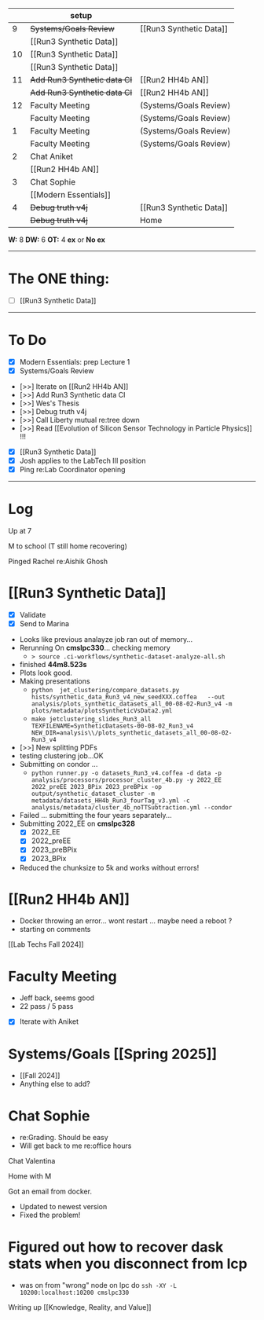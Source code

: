 
|     | setup                          |                         |
| --- | ------------------------------ | ----------------------- |
| 9   | ~~Systems/Goals Review~~       | [[Run3 Synthetic Data]] |
|     | [[Run3 Synthetic Data]]        |                         |
| 10  | [[Run3 Synthetic Data]]        |                         |
|     | [[Run3 Synthetic Data]]        |                         |
| 11  | ~~Add Run3 Synthetic data CI~~ | [[Run2 HH4b AN]]        |
|     | ~~Add Run3 Synthetic data CI~~ | [[Run2 HH4b AN]]        |
| 12  | Faculty Meeting                | (Systems/Goals Review)  |
|     | Faculty Meeting                | (Systems/Goals Review)  |
| 1   | Faculty Meeting                | (Systems/Goals Review)  |
|     | Faculty Meeting                | (Systems/Goals Review)  |
| 2   | Chat Aniket                    |                         |
|     | [[Run2 HH4b AN]]               |                         |
| 3   | Chat Sophie                    |                         |
|     | [[Modern Essentials]]          |                         |
| 4   | ~~Debug truth v4j~~            | [[Run3 Synthetic Data]] |
|     | ~~Debug truth v4j~~            | Home                    |

**W:** 8 
**DW:** 6
**OT:** 4
**ex** or **No ex**

---
# The ONE thing: 
- [ ] [[Run3 Synthetic Data]]

---
# To Do

- [x] Modern Essentials: prep Lecture 1
- [x] Systems/Goals Review
- [>>] Iterate on [[Run2 HH4b AN]]
- [>>] Add Run3 Synthetic data CI
- [>>] Wes's Thesis
- [>>] Debug truth v4j
- [>>] Call Liberty mutual re:tree down
- [>>] Read [[Evolution of Silicon Sensor Technology in Particle Physics]] !!!
- [x] [[Run3 Synthetic Data]]
- [x] Josh applies to the LabTech III position
- [x] Ping re:Lab Coordinator opening

---

# Log

Up at 7 

M to school (T still home recovering)

Pinged Rachel re:Aishik Ghosh

#  [[Run3 Synthetic Data]]
- [x] Validate
- [x] Send to Marina
- Looks like previous analayze job ran out of memory...
- Rerunning  On **cmslpc330**... checking memory
	- `> source .ci-workflows/synthetic-dataset-analyze-all.sh`
- finished **44m8.523s**
- Plots look good.
- Making presentations
	- `python  jet_clustering/compare_datasets.py  hists/synthetic_data_Run3_v4_new_seedXXX.coffea   --out analysis/plots_synthetic_datasets_all_00-08-02-Run3_v4 -m plots/metadata/plotsSyntheticVsData2.yml`
	- `make jetclustering_slides_Run3_all TEXFILENAME=SyntheticDatasets-00-08-02_Run3_v4 NEW_DIR=analysis\\/plots_synthetic_datasets_all_00-08-02-Run3_v4`
- [>>] New splitting PDFs
- testing clustering job...OK
- Submitting on condor ...
	- `python runner.py -o datasets_Run3_v4.coffea -d data -p analysis/processors/processor_cluster_4b.py -y 2022_EE 2022_preEE 2023_BPix 2023_preBPix -op output/synthetic_dataset_cluster -m metadata/datasets_HH4b_Run3_fourTag_v3.yml -c analysis/metadata/cluster_4b_noTTSubtraction.yml --condor`
- Failed ... submitting the four years separately...
- Submitting 2022_EE on **cmslpc328**
	- [x] 2022_EE
	- [x] 2022_preEE
	- [x] 2023_preBPix
	- [x] 2023_BPix
- Reduced the chunksize to 5k and works without errors! 

# [[Run2 HH4b AN]]
- Docker throwing an error... wont restart ... maybe need a reboot ?
- starting on comments


[[Lab Techs Fall 2024]]


# Faculty Meeting 
- Jeff back, seems good
- 22 pass / 5 pass
- [x] Iterate with Aniket

# Systems/Goals [[Spring 2025]]
- [[Fall 2024]]
- Anything else to add?

# Chat Sophie 
- re:Grading. Should be easy
- Will get back to me re:office hours

Chat Valentina 


Home with M

Got an email from docker.
- Updated to newest version
- Fixed the problem!

# Figured out how to recover dask stats when you disconnect from lcp
- was on from "wrong" node on lpc do
  `ssh -XY -L  10200:localhost:10200 cmslpc330`

Writing up [[Knowledge, Reality, and Value]]
